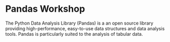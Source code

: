 # Pandas Workshop

The Python Data Analysis Library (Pandas) is a an open source library providing high-performance, easy-to-use data structures and data analysis tools. Pandas is particularly suited to the analysis of tabular data.
